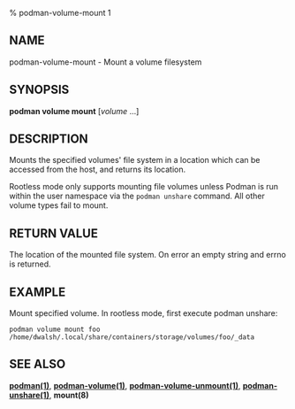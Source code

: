% podman-volume-mount 1

## NAME
podman\-volume\-mount - Mount a volume filesystem

## SYNOPSIS
**podman volume mount** [*volume* ...]

## DESCRIPTION
Mounts the specified volumes' file system in a location which can be
accessed from the host, and returns its location.

Rootless mode only supports mounting file volumes unless Podman is run within the user namespace
via the `podman unshare` command. All other volume types fail to mount.

## RETURN VALUE
The location of the mounted file system.  On error an empty string and errno is
returned.

## EXAMPLE

Mount specified volume. In rootless mode, first execute podman unshare:
```
podman volume mount foo
/home/dwalsh/.local/share/containers/storage/volumes/foo/_data
```

## SEE ALSO
**[podman(1)](podman.1.md)**, **[podman-volume(1)](podman-volume.1.md)**, **[podman-volume-unmount(1)](podman-volume-unmount.1.md)**, **[podman-unshare(1)](podman-unshare.1.md)**, **mount(8)**
